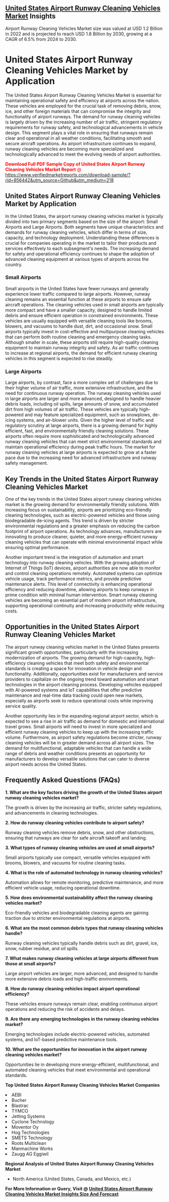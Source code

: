<h2><a href="https://www.verifiedmarketreports.com/download-sample/?rid=856442&amp;utm_source=Github&amp;utm_medium=218" target="_blank">United States Airport Runway Cleaning Vehicles Market</a> Insights</h2><p>Airport Runway Cleaning Vehicles Market size was valued at USD 1.2 Billion in 2022 and is projected to reach USD 1.8 Billion by 2030, growing at a CAGR of 6.5% from 2024 to 2030.</p><p><h1>United States Airport Runway Cleaning Vehicles Market by Application</h1> <p>The United States Airport Runway Cleaning Vehicles Market is essential for maintaining operational safety and efficiency at airports across the nation. These vehicles are employed for the crucial task of removing debris, snow, ice, and other foreign materials that can compromise the integrity and functionality of airport runways. The demand for runway cleaning vehicles is largely driven by the increasing number of air traffic, stringent regulatory requirements for runway safety, and technological advancements in vehicle design. This segment plays a vital role in ensuring that runways remain clear and operational in all weather conditions, facilitating smooth and secure aircraft operations. As airport infrastructure continues to expand, runway cleaning vehicles are becoming more specialized and technologically advanced to meet the evolving needs of airport authorities. <p><span class=""><span style="color: #ff0000;"><strong>Download Full PDF Sample Copy of United States Airport Runway Cleaning Vehicles Market Report</strong> @ </span><a href="https://www.verifiedmarketreports.com/download-sample/?rid=856442&amp;utm_source=Github&amp;utm_medium=218" target="_blank">https://www.verifiedmarketreports.com/download-sample/?rid=856442&amp;utm_source=Github&amp;utm_medium=218</a></span></p></p> <h2>United States Airport Runway Cleaning Vehicles Market by Application</h2> <p>In the United States, the airport runway cleaning vehicles market is typically divided into two primary segments based on the size of the airport: Small Airports and Large Airports. Both segments have unique characteristics and demands for runway cleaning vehicles, which differ in terms of size, capacity, and technology deployment. Understanding these differences is crucial for companies operating in the market to tailor their products and services effectively to each subsegment's needs. The increasing demand for safety and operational efficiency continues to shape the adoption of advanced cleaning equipment at various types of airports across the country.</p> <h3>Small Airports</h3> <p>Small airports in the United States have fewer runways and generally experience lower traffic compared to large airports. However, runway cleaning remains an essential function at these airports to ensure safe aircraft operations. The cleaning vehicles used in small airports are typically more compact and have a smaller capacity, designed to handle limited debris and ensure efficient operation in constrained environments. These vehicles are usually equipped with versatile cleaning tools like brooms, blowers, and vacuums to handle dust, dirt, and occasional snow. Small airports typically invest in cost-effective and multipurpose cleaning vehicles that can perform both routine cleaning and emergency cleaning tasks. Although smaller in scale, these airports still require high-quality cleaning equipment to maintain runway integrity and safety. As air traffic continues to increase at regional airports, the demand for efficient runway cleaning vehicles in this segment is expected to rise steadily.</p> <h3>Large Airports</h3> <p>Large airports, by contrast, face a more complex set of challenges due to their higher volume of air traffic, more extensive infrastructure, and the need for continuous runway operation. The runway cleaning vehicles used in large airports are larger and more advanced, designed to handle heavier debris loads, including oil spills, large amounts of snow, and accumulated dirt from high volumes of air traffic. These vehicles are typically high-powered and may feature specialized equipment, such as snowplows, de-icing systems, and air-blower units. Given the higher level of traffic and regulatory scrutiny at large airports, there is a growing demand for highly efficient, fast, and environmentally friendly cleaning solutions. These airports often require more sophisticated and technologically advanced runway cleaning vehicles that can meet strict environmental standards and maintain operational efficiency during peak traffic hours. The market for runway cleaning vehicles at large airports is expected to grow at a faster pace due to the increasing need for advanced infrastructure and runway safety management.</p> <h2>Key Trends in the United States Airport Runway Cleaning Vehicles Market</h2> <p>One of the key trends in the United States airport runway cleaning vehicles market is the growing demand for environmentally friendly solutions. With increasing focus on sustainability, airports are prioritizing eco-friendly cleaning technologies, such as electric-powered vehicles and those using biodegradable de-icing agents. This trend is driven by stricter environmental regulations and a greater emphasis on reducing the carbon footprint of airport operations. As technology advances, manufacturers are innovating to produce cleaner, quieter, and more energy-efficient runway cleaning vehicles that can operate with minimal environmental impact while ensuring optimal performance.</p> <p>Another important trend is the integration of automation and smart technology into runway cleaning vehicles. With the growing adoption of Internet of Things (IoT) devices, airport authorities are now able to monitor and control cleaning operations remotely. Automated systems can optimize vehicle usage, track performance metrics, and provide predictive maintenance alerts. This level of connectivity is enhancing operational efficiency and reducing downtime, allowing airports to keep runways in prime condition with minimal human intervention. Smart runway cleaning vehicles are becoming an essential part of modern airport infrastructure, supporting operational continuity and increasing productivity while reducing costs.</p> <h2>Opportunities in the United States Airport Runway Cleaning Vehicles Market</h2> <p>The airport runway cleaning vehicles market in the United States presents significant growth opportunities, particularly with the increasing modernization of airports. The growing demand for high-capacity, high-efficiency cleaning vehicles that meet both safety and environmental standards is creating a space for innovation in vehicle design and functionality. Additionally, opportunities exist for manufacturers and service providers to capitalize on the ongoing trend toward automation and smart technologies in the airport cleaning process. Developing vehicles equipped with AI-powered systems and IoT capabilities that offer predictive maintenance and real-time data tracking could open new markets, especially as airports seek to reduce operational costs while improving service quality.</p> <p>Another opportunity lies in the expanding regional airport sector, which is expected to see a rise in air traffic as demand for domestic and international travel grows. Small airports will need to invest in more specialized and efficient runway cleaning vehicles to keep up with the increasing traffic volume. Furthermore, as airport safety regulations become stricter, runway cleaning vehicles will be in greater demand across all airport sizes. The demand for multifunctional, adaptable vehicles that can handle a wide range of debris and weather conditions presents an opportunity for manufacturers to develop versatile solutions that can cater to diverse airport needs across the United States.</p> <h2>Frequently Asked Questions (FAQs)</h2> <p><strong>1. What are the key factors driving the growth of the United States airport runway cleaning vehicles market?</strong></p> <p>The growth is driven by the increasing air traffic, stricter safety regulations, and advancements in cleaning technologies.</p> <p><strong>2. How do runway cleaning vehicles contribute to airport safety?</strong></p> <p>Runway cleaning vehicles remove debris, snow, and other obstructions, ensuring that runways are clear for safe aircraft takeoff and landing.</p> <p><strong>3. What types of runway cleaning vehicles are used at small airports?</strong></p> <p>Small airports typically use compact, versatile vehicles equipped with brooms, blowers, and vacuums for routine cleaning tasks.</p> <p><strong>4. What is the role of automated technology in runway cleaning vehicles?</strong></p> <p>Automation allows for remote monitoring, predictive maintenance, and more efficient vehicle usage, reducing operational downtime.</p> <p><strong>5. How does environmental sustainability affect the runway cleaning vehicles market?</strong></p> <p>Eco-friendly vehicles and biodegradable cleaning agents are gaining traction due to stricter environmental regulations at airports.</p> <p><strong>6. What are the most common debris types that runway cleaning vehicles handle?</strong></p> <p>Runway cleaning vehicles typically handle debris such as dirt, gravel, ice, snow, rubber residue, and oil spills.</p> <p><strong>7. What makes runway cleaning vehicles at large airports different from those at small airports?</strong></p> <p>Large airport vehicles are larger, more advanced, and designed to handle more extensive debris loads and high-traffic environments.</p> <p><strong>8. How do runway cleaning vehicles impact airport operational efficiency?</strong></p> <p>These vehicles ensure runways remain clear, enabling continuous airport operations and reducing the risk of accidents and delays.</p> <p><strong>9. Are there any emerging technologies in the runway cleaning vehicles market?</strong></p> <p>Emerging technologies include electric-powered vehicles, automated systems, and IoT-based predictive maintenance tools.</p> <p><strong>10. What are the opportunities for innovation in the airport runway cleaning vehicles market?</strong></p> <p>Opportunities lie in developing more energy-efficient, multifunctional, and automated cleaning vehicles that meet environmental and operational standards.</p> </p><p><strong>Top United States Airport Runway Cleaning Vehicles Market Companies</strong></p><div data-test-id=""><p><li>AEBI</li><li> Bucher</li><li> Blastrac</li><li> TYMCO</li><li> Jetting Systems</li><li> Cyclone Technology</li><li> Moventor Oy</li><li> Hog Technologies</li><li> SMETS Technology</li><li> Roots Multiclean</li><li> Manmachine Works</li><li> Zaugg AG Eggiwil</li></p><div><strong>Regional Analysis of&nbsp;United States Airport Runway Cleaning Vehicles Market</strong></div><ul><li dir="ltr"><p dir="ltr">North America&nbsp;(United States, Canada, and Mexico, etc.)</p></li></ul><p><strong>For More Information or Query, Visit @&nbsp;</strong><strong><a href="https://www.verifiedmarketreports.com/product/airport-runway-cleaning-vehicles-market/?utm_source=Github&amp;utm_medium=218" target="_blank">United States Airport Runway Cleaning Vehicles Market Insights Size And Forecast</a></strong></p></div>

